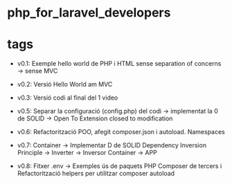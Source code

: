 # php_for_laravel_developers

# tags

- v0.1: Exemple hello world de PHP i HTML sense separation of concerns -> sense MVC

- v0.2: Versió Hello World am MVC

- v0.3: Versió codi al final del 1 video

- v0.5: Separar la configuració (config.php) del codi -> implementat la 0 de SOLID -> Open To Extension closed to modification

- v0.6: Refactorització POO, afegit composer.json i autoload. Namespaces

- v0.7: Container -> Implementar D de SOLID Dependency Inversion Principle -> Inverter -> Inversor Container -> APP 

- v0.8: Fitxer .env -> Exemples ús de paquets PHP Composer de tercers i
  Refactorització helpers per utilitzar composer autoload